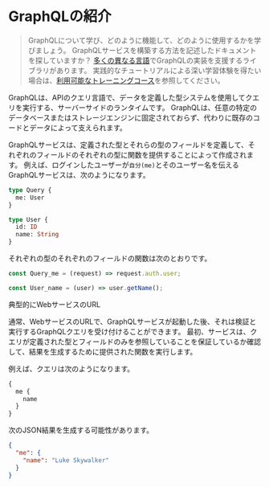 # GraphQLの紹介

> GraphQLについて学び、どのように機能して、どのように使用するかを学びましょう。
> GraphQLサービスを構築する方法を記述したドキュメントを探していますか？
> [多くの異なる言語](https://graphql.org/code/)でGraphQLの実装を支援するライブラリがあります。
> 実践的なチュートリアルによる深い学習体験を得たい場合は、[利用可能なトレーニングコース](https://graphql.org/community/resources/training-courses/)を参照してください。

GraphQLは、APIのクエリ言語で、データを定義した型システムを使用してクエリを実行する、サーバーサイドのランタイムです。
GraphQLは、任意の特定のデータベースまたはストレージエンジンに固定されておらず、代わりに既存のコードとデータによって支えられます。

GraphQLサービスは、定義された型とそれらの型のフィールドを定義して、それぞれのフィールドのそれぞれの型に関数を提供することによって作成されます。
例えば、ログインしたユーザーが`自分(me)`とそのユーザー名を伝えるGraphQLサービスは、次のようになります。

```graphql
type Query {
  me: User
}

type User {
  id: ID
  name: String
}
```

それぞれの型のそれぞれのフィールドの関数は次のとおりです。

```js
const Query_me = (request) => request.auth.user;

const User_name = (user) => user.getName();
```

典型的にWebサービスのURL

通常、WebサービスのURLで、GraphQLサービスが起動した後、それは検証と実行するGraphQLクエリを受け付けることができます。
最初、サービスは、クエリが定義された型とフィールドのみを参照していることを保証しているか確認して、結果を生成するために提供された関数を実行します。

例えば、クエリは次のようになります。

```graphql
{
  me {
    name
  }
}
```

次のJSON結果を生成する可能性があります。

```json
{
  "me": {
    "name": "Luke Skywalker"
  }
}
```
